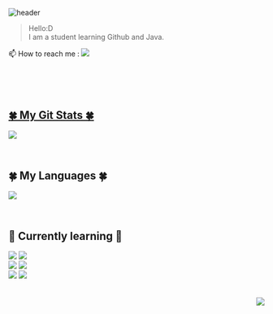 ![header](https://capsule-render.vercel.app/api?type=rounded&color=F7F7F7&height=100&section=header&text=Luho's%20Github&fontSize=40&fontColor=B2B2B2)  
> Hello:D  
> I am a student learning Github and Java.  
  
<p> 📫 How to reach me : <a href="mailto:luho0113@gmail.com"><img src="https://img.shields.io/badge/Gmail-EA4335?style=flat&logo=Gmail&logoColor=white&link=mailto:luho0113@gmail.com"> </p>
</br>
</br>
</br>
  
<h2>🍀 My Git Stats 🍀</h2>
<p>
  <a href="https://github.com/$Luho0113">
    <img src="https://github-readme-stats.vercel.app/api?username=Luho0113&show_icons=true&theme=swift"/>
  </a>
</p>
<br>
<h2>🍀 My Languages 🍀</h2>
<p>
  <a href="https://github.com/$Luho0113">
    <img src="https://github-readme-stats.vercel.app/api/top-langs/?username=Luho0113&show_icons=true&include_all_commits=true&theme=swift" />
  </a>
</p>

</br>

<div><h2> 📖 Currently learning 📖 </h2></div>
<div> 
  <img src="https://img.shields.io/badge/html5-E34F26?style=flat&logo=html5&logoColor=white">
  <img src="https://img.shields.io/badge/Javascript-F7DF1E?style=flat&logo=javascript&logoColor=black"> 
  <br>
  <img src="https://img.shields.io/badge/Eclipse IDE-2C2255?style=flat&logo=Eclipse IDE&logoColor=white">
  <img src="https://img.shields.io/badge/Spring-6DB33F?style=flat&logo=spring&logoColor=white">
  <br>
  <img src="https://img.shields.io/badge/Github-181717?style=flat&logo=github&logoColor=white">
  <img src="https://img.shields.io/badge/Git-F05032?style=flat&logo=git&logoColor=white">
</div>

</br>
</br>
<div align=right>
  <a href="https://hits.seeyoufarm.com"><img src="https://hits.seeyoufarm.com/api/count/incr/badge.svg?url=https%3A%2F%2Fgithub.com%2FLuho0113%2FLuho0113&count_bg=%23FF7C7C&title_bg=%23C2C2C2&icon=&icon_color=%23E7E7E7&title=hits&edge_flat=false"/></a>
</div>


